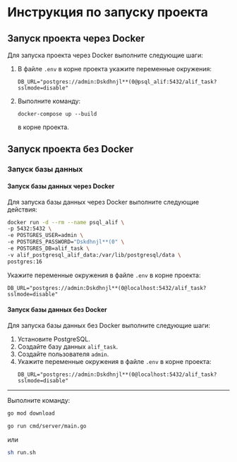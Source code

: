# Инструкция по запуску проекта

## Запуск проекта через Docker

Для запуска проекта через Docker выполните следующие шаги:

1. В файле `.env` в корне проекта укажите переменные окружения:
   ```
   DB_URL="postgres://admin:Dskdhnjl**(0@psql_alif:5432/alif_task?sslmode=disable"
   ```
2. Выполните команду:
   ```
   docker-compose up --build
   ```
   в корне проекта.

## Запуск проекта без Docker

### Запуск базы данных

#### Запуск базы данных через Docker

Для запуска базы данных через Docker выполните следующие действия:
```bash
docker run -d --rm --name psql_alif \
-p 5432:5432 \
-e POSTGRES_USER=admin \
-e POSTGRES_PASSWORD="Dskdhnjl**(0" \
-e POSTGRES_DB=alif_task \
-v alif_postgresql_alif_data:/var/lib/postgresql/data \
postgres:16
```

Укажите переменные окружения в файле `.env` в корне проекта:
   ```
   DB_URL="postgres://admin:Dskdhnjl**(0@localhost:5432/alif_task?sslmode=disable"
   ```

#### Запуск базы данных без Docker

Для запуска базы данных без Docker выполните следующие шаги:

1. Установите PostgreSQL.
2. Создайте базу данных `alif_task`.
3. Создайте пользователя `admin`.
4. Укажите переменные окружения в файле `.env` в корне проекта:
   ```
   DB_URL="postgres://admin:Dskdhnjl**(0@localhost:5432/alif_task?sslmode=disable"
   ```

---
Выполните команду:
```bash
go mod download
```
```bash
go run cmd/server/main.go
```
или 
```bash
sh run.sh
```